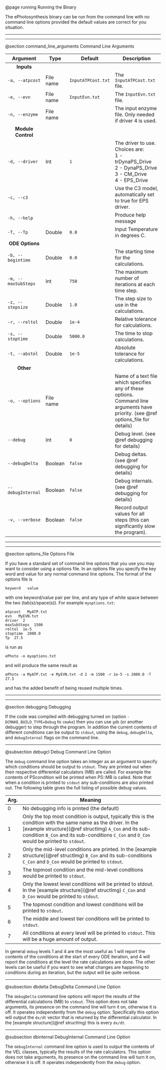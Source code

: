 @page running Running the Binary


The ePhotosynthesis binary can be run from the command line with no command line options provided the default values are correct for you situation.

- - -
- - -

@section command_line_arguments Command Line Arguments

| Argument | Type | Default | Description |
| -------- | ---- | ------- | ----------- |
| <b><center>Inputs</center></b> ||||
| `-a, --atpcost` | File name | `InputATPCost.txt` | The `InputATPCost.txt` file. |
| `-e, --evn` | File name | `InputEvn.txt` | The `InputEvn.txt` file. |
| `-n, --enzyme` | File name | | The input enzyme file. Only needed if driver 4 is used. |
| <b><center>Module Control</center></b> ||||
| `-d, --driver` | Int | `1` | The driver to use. Choices are:<br>1 - trDynaPS_Drive<br>2 - DynaPS_Drive<br>3 - CM_Drive<br>4 - EPS_Drive |
| `-c, --c3` | | | Use the C3 model, automatically set to true for EPS driver. |
| `-h, --help` | | | Produce help message |
| `-T, --Tp` | Double | `0.0` | Input Temperature in degrees C. |
| <b><center>ODE Options</center></b> ||||
| `-b, --begintime` | Double | `0.0` | The starting time for the calculations. |
| `-m, --maxSubSteps` | Int | `750` | The maximum number of iterations at each time step. |
| `-z, --stepsize` | Double | `1.0` | The step size to use in the calculations. |
| `-r, --reltol` | Double | `1e-4` | Relative tolerance for calculations. |
| `-s, --stoptime` | Double | `5000.0` | The time to stop calculations. |
| `-t, --abstol` | Double | `1e-5` | Absolute tolerance for calculations. |
| <b><center>Other</center></b> ||||
| `-o, --options` | File name | | Name of a text file which specifies any of these options. Command line arguments have priority. (see @ref options_file for details) |
| `--debug` | Int | `0` | Debug level. (see @ref debugging for details) |
| `--debugDelta` | Boolean | `false` | Debug deltas. (see @ref debugging for details) |
| `--debugInternal` | Boolean | `false` | Debug internals. (see @ref debugging for details) |
| `-v, --verbose` | Boolean | `false` | Record output values for all steps (this can significantly slow the program). |

- - -
- - -

@section options_file Options File

If you have a standard set of command line options that you use you may want to consider using a options file. In an options file you specify the key word and value for any normal command line options. The format of the options file is

    keyword   value

with one keyword/value pair per line, and any type of white space between the two (tab(s)/space(s)). For example `myoptions.txt`:

    atpcost   MyATP.txt
    evn   MyEVN.txt
    driver  2
    maxSubSteps  1500
    reltol  1e-5
    stoptime  2000.0
    Tp  27.5
    
is run as 

    ePhoto -o myoptions.txt

and will produce the same result as 
    
    ePhoto -a MyATP.txt -e MyEVN.txt -d 2 -m 1500 -r 1e-5 -s 2000.0 -T 27.5

and has the added benefit of being reused multiple times.

- - -
- - -

@section debugging Debugging

If the code was compiled with debugging turned on (option `-DCMAKE_BUILD_TYPE=Debug` to `cmake`) then you can use `gdb` (or another debugger) to step through the program. In addition the current contents of different conditions can be output to `stdout`, using the `debug`, `debugDelta`, and `debugInternal` flags on the command line.

- - -

@subsection debugcl Debug Command Line Option

The `debug` command line option takes an integer as an argument to specify which conditions should be output to `stdout`. They are printed out when their respective differential calculators (MB) are called. For example the contents of PScondition will be printed when PS::MB is called. Note that when a condition is printed to `stdout` any sub-conditions are also printed out. The following table gives the full listing of possible debug values.

| Arg. | Meaning |
| ---- | ------- |
| 0    | No debugging info is printed (the default) |
| 1    | Only the top most condition is output, typically this is the condition with the same name as the driver. In the [example structure](@ref structImg) `A_Con` and its sub-condition `B_Con` and its sub-conditions `C_Con` and `D_Con` would be printed to `stdout`. |
| 2    | Only the mid-level conditions are printed. In the [example structure](@ref structImg) `B_Con` and its sub-conditions `C_Con` and `D_Con` would be printed to `stdout`.|
| 3    | The topmost condition and the mid-level conditions would be printed to `stdout`. |
| 4    | Only the lowest level conditions will be printed to stdout. In the [example structure](@ref structImg) `C_Con` and `D_Con` would be printed to `stdout`. |
| 5    | The topmost condition and lowest conditions will be printed to `stdout`. |
| 6    | The middle and lowest tier conditions will be printed to `stdout`. |
| 7    | All conditions at every level will be printed to `stdout`. This will be a huge amount of output. |

In general `debug` levels 1 and 4 are the most useful as 1 will report the contents of the conditions at the start of every ODE iteration, and 4 will report the conditions at the level the rate calculations are done. The other levels can be useful if you want to see what changes are happening to conditions during an iteration, but the output will be quite verbose.

- - -

@subsection dbdelta DebugDelta Command Line Option

The `debugDelta` command line options will report the results of the differential calculations (MB) to `stdout`. This option does not take arguments, its presence on the command line will turn it on, otherwise it is off. It operates independently from the `debug` option. Specifically this option will output the `dx/dt` vector that is returned by the differential calculator. In the [example structure](@ref structImg) this is every `dx/dt`.

- - -

@subsection dbinternal DebugInternal Command Line Option

The `debugInternal` command line option is used to output the contents of the VEL classes, typically the results of the rate calculators. This option does not take arguments, its presence on the command line will turn it on, otherwise it is off. It operates independently from the `debug` option.

